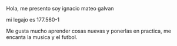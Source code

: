 Hola, me presento soy ignacio mateo galvan

mi legajo es 177.560-1

Me gusta mucho aprender cosas nuevas y ponerlas en practica, me encanta la musica y el futbol.
